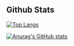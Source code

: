 ## Github Stats
[![Top Langs](https://github-readme-stats.vercel.app/api/top-langs/?username=ottomossei&layout=compact&theme=dark)](https://github.com/anuraghazra/github-readme-stats)

[![Anurag's GitHub stats](https://github-readme-stats.vercel.app/api?username=ottomossei&count_private=true&theme=dark&show_icons=true)](https://github.com/anuraghazra/github-readme-stats)
